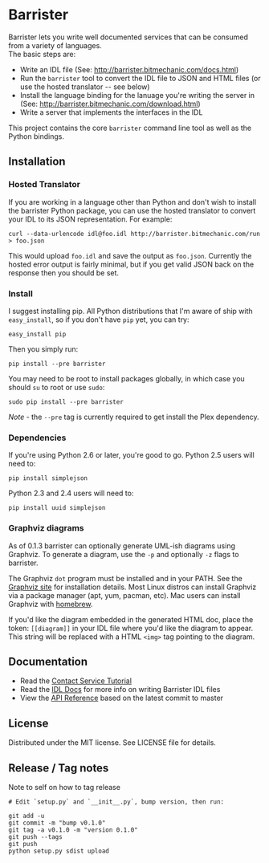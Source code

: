# Barrister

Barrister lets you write well documented services that can be consumed from a variety of languages.  
The basic steps are:

* Write an IDL file (See: http://barrister.bitmechanic.com/docs.html)
* Run the `barrister` tool to convert the IDL file to JSON and HTML files (or use the hosted translator -- see below)
* Install the language binding for the lanuage you're writing the server in 
  (See: http://barrister.bitmechanic.com/download.html)
* Write a server that implements the interfaces in the IDL

This project contains the core `barrister` command line tool as well as the Python bindings.

## Installation

### Hosted Translator

If you are working in a language other than Python and don't wish to install the barrister Python
package, you can use the hosted translator to convert your IDL to its JSON representation.  For example:

    curl --data-urlencode idl@foo.idl http://barrister.bitmechanic.com/run > foo.json

This would upload `foo.idl` and save the output as `foo.json`.  Currently the hosted error output is fairly
minimal, but if you get valid JSON back on the response then you should be set.

### Install

I suggest installing pip.  All Python distributions that I'm aware of ship with `easy_install`, so if 
you don't have `pip` yet, you can try:

    easy_install pip
    
Then you simply run:

    pip install --pre barrister
    
You may need to be root to install packages globally, in which case you should `su` to root or 
use `sudo`:

    sudo pip install --pre barrister

*Note* - the `--pre` tag is currently required to get install the Plex dependency. 

### Dependencies

If you're using Python 2.6 or later, you're good to go.  Python 2.5 users will need to:

    pip install simplejson
    
Python 2.3 and 2.4 users will need to:

    pip install uuid simplejson
    
### Graphviz diagrams

As of 0.1.3 barrister can optionally generate UML-ish diagrams using Graphviz.
To generate a diagram, use the `-p` and optionally `-z` flags to barrister.

The Graphviz `dot` program must be installed and in your PATH.  See the
[Graphviz site](http://www.graphviz.org/) for installation details.  Most Linux distros can install
Graphviz via a package manager (apt, yum, pacman, etc).  Mac users can install
Graphviz with [homebrew](http://mxcl.github.com/homebrew/).

If you'd like the diagram embedded in the generated HTML doc, place the token:
`[[diagram]]` in your IDL file where you'd like the diagram to appear.  This
string will be replaced with a HTML `<img>` tag pointing to the diagram.

## Documentation

* Read the [Contact Service Tutorial](https://github.com/coopernurse/barrister-demo-contact/tree/master/python)
* Read the [IDL Docs](http://barrister.bitmechanic.com/docs.html) for more info on writing 
  Barrister IDL files
* View the [API Reference](http://barrister.bitmechanic.com/api/python/latest/) based on the 
  latest commit to master

## License

Distributed under the MIT license.  See LICENSE file for details.

## Release / Tag notes

Note to self on how to tag release

    # Edit `setup.py` and `__init__.py`, bump version, then run:
    
    git add -u
    git commit -m "bump v0.1.0"
    git tag -a v0.1.0 -m "version 0.1.0"
    git push --tags
    git push
    python setup.py sdist upload
    
